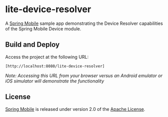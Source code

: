 # lite-device-resolver

A [Spring Mobile] sample app demonstrating the Device Resolver capabilities of the Spring Mobile Device module.


## Build and Deploy

Access the project at the following URL:

	[http://localhost:8080/lite-device-resolver]

_Note: Accessing this URL from your browser versus an Android emulator or iOS simulator will demonstrate the functionality_


## License

[Spring Mobile] is released under version 2.0 of the [Apache License].


[http://localhost:8080/lite-device-resolver]: http://localhost:8080/lite-device-resolver
[Spring Mobile]: http://www.springsource.org/spring-mobile
[Apache License]: http://www.apache.org/licenses/LICENSE-2.0